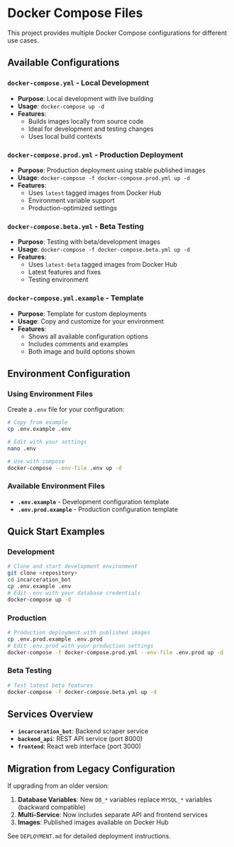 # Docker Compose Files

This project provides multiple Docker Compose configurations for different use cases.

## Available Configurations

### `docker-compose.yml` - Local Development
- **Purpose**: Local development with live building
- **Usage**: `docker-compose up -d`
- **Features**:
  - Builds images locally from source code
  - Ideal for development and testing changes
  - Uses local build contexts

### `docker-compose.prod.yml` - Production Deployment
- **Purpose**: Production deployment using stable published images
- **Usage**: `docker-compose -f docker-compose.prod.yml up -d`
- **Features**:
  - Uses `latest` tagged images from Docker Hub
  - Environment variable support
  - Production-optimized settings

### `docker-compose.beta.yml` - Beta Testing
- **Purpose**: Testing with beta/development images
- **Usage**: `docker-compose -f docker-compose.beta.yml up -d`
- **Features**:
  - Uses `latest-beta` tagged images from Docker Hub
  - Latest features and fixes
  - Testing environment

### `docker-compose.yml.example` - Template
- **Purpose**: Template for custom deployments
- **Usage**: Copy and customize for your environment
- **Features**:
  - Shows all available configuration options
  - Includes comments and examples
  - Both image and build options shown

## Environment Configuration

### Using Environment Files
Create a `.env` file for your configuration:

```bash
# Copy from example
cp .env.example .env

# Edit with your settings
nano .env

# Use with compose
docker-compose --env-file .env up -d
```

### Available Environment Files
- **`.env.example`** - Development configuration template
- **`.env.prod.example`** - Production configuration template

## Quick Start Examples

### Development
```bash
# Clone and start development environment
git clone <repository>
cd incarceration_bot
cp .env.example .env
# Edit .env with your database credentials
docker-compose up -d
```

### Production
```bash
# Production deployment with published images
cp .env.prod.example .env.prod
# Edit .env.prod with your production settings
docker-compose -f docker-compose.prod.yml --env-file .env.prod up -d
```

### Beta Testing
```bash
# Test latest beta features
docker-compose -f docker-compose.beta.yml up -d
```

## Services Overview

- **`incarceration_bot`**: Backend scraper service
- **`backend_api`**: REST API service (port 8000)
- **`frontend`**: React web interface (port 3000)

## Migration from Legacy Configuration

If upgrading from an older version:

1. **Database Variables**: New `DB_*` variables replace `MYSQL_*` variables (backward compatible)
2. **Multi-Service**: Now includes separate API and frontend services
3. **Images**: Published images available on Docker Hub

See `DEPLOYMENT.md` for detailed deployment instructions.
